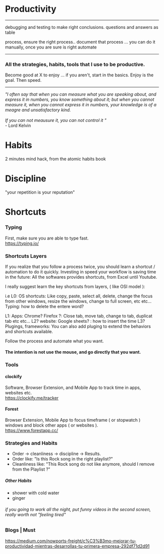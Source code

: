 # Productivity

---

debugging and testing to make right conclusions.
questions and answers as table

process, ensure the right process..
document that process ... you can do it manually, once you are sure is right
automate

---

### All the strategies, habits, tools that I use to be productive.

Become good at X to enjoy ... if you aren't, start in the basics. Enjoy is the goal. Then speed.

---

_"I often say that when you can measure what you are speaking about,
and express it in numbers,
you know something about it;
but when you cannot measure it,
when you cannot express it in numbers,
your knowledge is of a meagre and unsatisfactory kind.
<br>
<br>
If you can not meausure it, you can not control it "_
<br>
\- Lord Kelvin

# Habits

2 minutes mind hack, from the atomic habits book

# Discipline

"your repetition is your reputation"

# Shortcuts

### Typing

First, make sure you are able to type fast.
<br>
https://typing.io/
<br>

### Shortcuts Layers

If you realize that you follow a process twice, you should learn a shortcut / automation to do it quickly.
Investing in speed your workflow is saving time in the future:
All the softwares provides shortcuts, from Excel until Youtube.

I really suggest learn the key shortcuts from layers, ( like OSI model ):

i.e
L0: OS shortcuts: Like copy, paste, select all, delete, change the focus from other windows, resize the windows, change to full screen, etc etc...
Typing: how to delete the entere word?

L1: Apps: Chrome? Firefox ?: Close tab, move tab, change to tab, duplicat tab etc etc...
L2? website: Google sheets? : how to insert the time
L3? Plugings, frameworks: You can also add pluging to extend the behaviors and shortcuts available.

Follow the process and automate what you want.

#### The intention is not use the mouse, and go directly that you want.

### Tools

#### clockify

Software, Browser Extension, and Mobile App to track time in apps, websites etc.
<br>
https://clockify.me/tracker

#### Forest

Browser Extension, Mobile App to focus timeframe ( or stopwatch ) windows and block other apps ( or websites ).
<br>
https://www.forestapp.cc/

### Strategies and Habits

-   Order -> cleanliness -> discipline -> Results.
-   Order like: "Is this Rock song in the right playlist?"
-   Cleanliness like: "This Rock song do not like anymore, should I remove from the Playlist ?"

##### Other Habits

-   shower with cold water
-   ginger

###### if you going to work all the night, put funny videos in the second screen, really worth not "feeling tired"

### Blogs | Must

https://medium.com/nowports-freight/c%C3%B3mo-mejorar-tu-productividad-mientras-desarrollas-tu-primera-empresa-292df71d2d91
